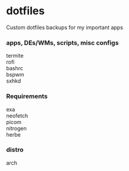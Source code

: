 # dotfiles
Custom dotfiles backups for my important apps

### apps, DEs/WMs, scripts, misc configs
termite \
rofi \
bashrc \
bspwm \
sxhkd 

### Requirements
exa \
neofetch \
picom \
nitrogen \
herbe

### distro
arch
